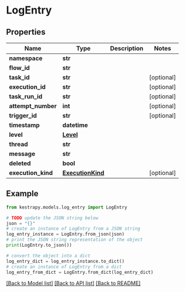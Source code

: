 # LogEntry


## Properties

Name | Type | Description | Notes
------------ | ------------- | ------------- | -------------
**namespace** | **str** |  | 
**flow_id** | **str** |  | 
**task_id** | **str** |  | [optional] 
**execution_id** | **str** |  | [optional] 
**task_run_id** | **str** |  | [optional] 
**attempt_number** | **int** |  | [optional] 
**trigger_id** | **str** |  | [optional] 
**timestamp** | **datetime** |  | 
**level** | [**Level**](Level.md) |  | 
**thread** | **str** |  | 
**message** | **str** |  | 
**deleted** | **bool** |  | 
**execution_kind** | [**ExecutionKind**](ExecutionKind.md) |  | [optional] 

## Example

```python
from kestrapy.models.log_entry import LogEntry

# TODO update the JSON string below
json = "{}"
# create an instance of LogEntry from a JSON string
log_entry_instance = LogEntry.from_json(json)
# print the JSON string representation of the object
print(LogEntry.to_json())

# convert the object into a dict
log_entry_dict = log_entry_instance.to_dict()
# create an instance of LogEntry from a dict
log_entry_from_dict = LogEntry.from_dict(log_entry_dict)
```
[[Back to Model list]](../README.md#documentation-for-models) [[Back to API list]](../README.md#documentation-for-api-endpoints) [[Back to README]](../README.md)



